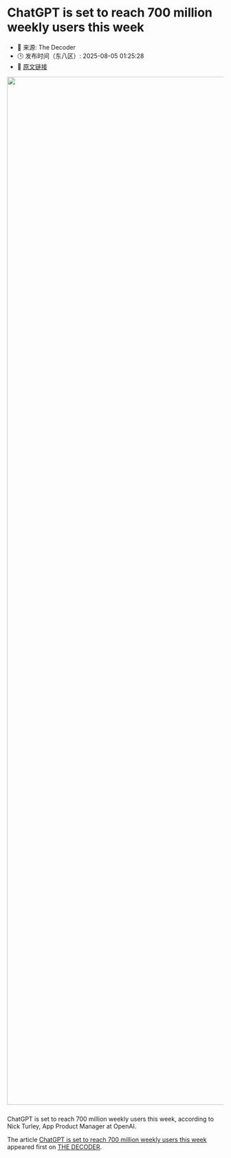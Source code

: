 # ChatGPT is set to reach 700 million weekly users this week
- 📅 来源: The Decoder
- 🕒 发布时间（东八区）: 2025-08-05 01:25:28
- 🔗 [原文链接](https://the-decoder.com/chatgpt-is-set-to-reach-700-million-weekly-users-this-week/)

<p><img alt="" class="attachment-full size-full wp-post-image" height="1239" src="https://the-decoder.com/wp-content/uploads/2025/06/chatgpt_logo_illustration.png" style="height: auto; margin-bottom: 10px;" width="2388" /></p>
<p>        ChatGPT is set to reach 700 million weekly users this week, according to Nick Turley, App Product Manager at OpenAI.</p>
<p>The article <a href="https://the-decoder.com/chatgpt-is-set-to-reach-700-million-weekly-users-this-week/">ChatGPT is set to reach 700 million weekly users this week</a> appeared first on <a href="https://the-decoder.com">THE DECODER</a>.</p>